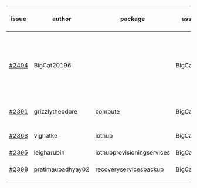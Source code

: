 | issue | author | package | assignee | bot advice | created date of issue | target release date | date from target |
| ------ | ------ | ------ | ------ | ------ | ------ | ------ | :-----: |
| [#2404](https://github.com/Azure/sdk-release-request/issues/2404) | BigCat20196 |   | BigCat20196 | failed to modify the body of the new issue. Please modify manually | 01-25 | 02-08 |   |
| [#2391](https://github.com/Azure/sdk-release-request/issues/2391) | grizzlytheodore | compute | BigCat20196 |   release date < 2 ! <br> | 01-19 | 01-28 | 1 |
| [#2368](https://github.com/Azure/sdk-release-request/issues/2368) | vighatke | iothub | BigCat20196 |   release date < 2 ! <br> | 01-10 | 01-24 | -2 |
| [#2395](https://github.com/Azure/sdk-release-request/issues/2395) | leigharubin | iothubprovisioningservices | BigCat20196 |   | 01-20 | 02-01 |   |
| [#2398](https://github.com/Azure/sdk-release-request/issues/2398) | pratimaupadhyay02 | recoveryservicesbackup | BigCat20196 |   release date < 2 ! <br> | 01-21 | 01-25 | -1 |
